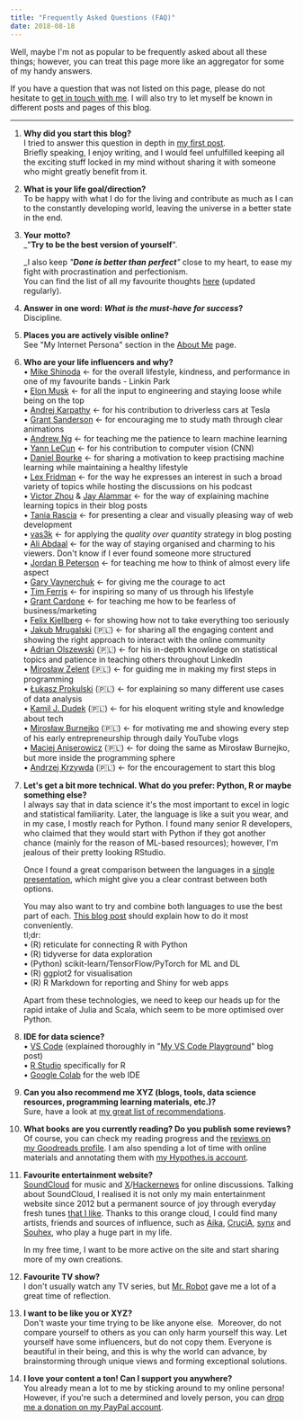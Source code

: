 ```yaml
---
title: "Frequently Asked Questions (FAQ)"
date: 2018-08-18
---
```


Well, maybe I'm not as popular to be frequently asked about all these things; however, you can treat this page more like an aggregator for some of my handy answers.  
  
If you have a question that was not listed on this page, please do not hesitate to [get in touch with me](https://pawelcislo.com/contact/). I will also try to let myself be known in different posts and pages of this blog.

* * *

1. **Why did you start this** **blog?**  
    I tried to answer this question in depth in [my first post](https://pawelcislo.com/2018/09/07/foreword-of-the-greater-intention/).  
    Briefly speaking, I enjoy writing, and I would feel unfulfilled keeping all the exciting stuff locked in my mind without sharing it with someone who might greatly benefit from it.  
      
    
2. **What is your life goal/direction?**  
    To be happy with what I do for the living and contribute as much as I can to the constantly developing world, leaving the universe in a better state in the end.  
      
    
3. **Your** **motto?**  
    _"**Try to be the best version of yourself**".  
      
    _I also keep _"**Done is better than**_ _**perfect**"_ close to my heart, to ease my fight with procrastination and perfectionism.  
    You can find the list of all my favourite thoughts [here](https://pawelcislo.com/favourite-thoughts/) (updated regularly).  
      
    
4. **Answer in one word: _What is the must-have for success_?**  
    Discipline.  
      
    
5. **Places you are actively visible online?**  
    See "My Internet Persona" section in the [About Me](https://pawelcislo.com/about/) page.  
      
    
6. **Who are your life influencers and why?**  
    • [Mike Shinoda](http://www.mikeshinoda.com/) ← for the overall lifestyle, kindness, and performance in one of my favourite bands - Linkin Park  
    • [Elon Musk](https://en.wikipedia.org/wiki/Elon_Musk) ← for all the input to engineering and staying loose while being on the top  
    • [Andrej Karpathy](https://karpathy.github.io/) ← for his contribution to driverless cars at Tesla  
    • [Grant Sanderson](https://www.youtube.com/channel/UCYO_jab_esuFRV4b17AJtAw) ← for encouraging me to study math through clear animations  
    • [Andrew Ng](https://www.andrewng.org/) ← for teaching me the patience to learn machine learning  
    • [Yann LeCun](http://yann.lecun.com/) ← for his contribution to computer vision (CNN)  
    • [Daniel Bourke](https://www.mrdbourke.com/) ← for sharing a motivation to keep practising machine learning while maintaining a healthy lifestyle  
    • [Lex Fridman](https://lexfridman.com/) ← for the way he expresses an interest in such a broad variety of topics while hosting the discussions on his podcast  
    • [Victor Zhou](https://victorzhou.com/) & [Jay Alammar](https://jalammar.github.io/) ← for the way of explaining machine learning topics in their blog posts  
    • [Tania Rascia](https://www.taniarascia.com/) ← for presenting a clear and visually pleasing way of web development  
    • [vas3k](https://vas3k.com/) ← for applying the _quality over quantity_ strategy in blog posting  
    • [Ali Abdaal](https://aliabdaal.com/) ← for the way of staying organised and charming to his viewers. Don't know if I ever found someone more structured  
    • [Jordan B Peterson](https://jordanbpeterson.com/) ← for teaching me how to think of almost every life aspect  
    • [Gary Vaynerchuk](https://www.garyvaynerchuk.com/) ← for giving me the courage to act  
    • [Tim Ferris](https://tim.blog/) ← for inspiring so many of us through his lifestyle  
    • [Grant Cardone](https://grantcardone.com/) ← for teaching me how to be fearless of business/marketing  
    • [Felix Kjellberg](https://www.youtube.com/channel/UC-lHJZR3Gqxm24_Vd_AJ5Yw) ← for showing how not to take everything too seriously  
    • [Jakub Mrugalski](https://mrugalski.pl/) (🇵🇱) ← for sharing all the engaging content and showing the right approach to interact with the online community  
    • [Adrian Olszewski](https://www.linkedin.com/in/adrianolszewski/) (🇵🇱) ← for his in-depth knowledge on statistical topics and patience in teaching others throughout LinkedIn  
    • [Mirosław Zelent](https://miroslawzelent.pl/) (🇵🇱) ← for guiding me in making my first steps in programming  
    • [Łukasz Prokulski](https://blog.prokulski.science/) (🇵🇱) ← for explaining so many different use cases of data analysis  
    • [Kamil J. Dudek](https://blog.xn--oo-7j4ac2n.xn--q9jyb4c/) (🇵🇱) ← for his eloquent writing style and knowledge about tech  
    • [Mirosław Burnejko](https://www.youtube.com/channel/UCwmFNbGnBeEy9nTt42F4WHw) (🇵🇱) ← for motivating me and showing every step of his early entrepreneurship through daily YouTube vlogs  
    • [Maciej Aniserowicz](https://www.youtube.com/channel/UCACp5rqV3Ki0SNdXWDBLhRA) (🇵🇱) ← for doing the same as Mirosław Burnejko, but more inside the programming sphere  
    • [Andrzej Krzywda](https://www.youtube.com/channel/UCmrGGj6Y_XQuockwwI3yemA) (🇵🇱) ← for the encouragement to start this blog  
      
    
7. **Let's get a bit more technical. What do you prefer: Python, R or maybe something else?**  
    I always say that in data science it's the most important to excel in logic and statistical familiarity. Later, the language is like a suit you wear, and in my case, I mostly reach for Python. I found many senior R developers, who claimed that they would start with Python if they got another chance (mainly for the reason of ML-based resources); however, I'm jealous of their pretty looking RStudio.  
      
    Once I found a great comparison between the languages in a [single presentation](https://www.slideshare.net/VineetJaiswal8/r-and-python-a-code-demo), which might give you a clear contrast between both options.  
      
    You may also want to try and combine both languages to use the best part of each. [This blog post](https://www.business-science.io/business/2018/10/08/python-and-r.html) should explain how to do it most conveniently.  
    tl;dr:  
    • (R) reticulate for connecting R with Python  
    • (R) tidyverse for data exploration  
    • (Python) scikit-learn/TensorFlow/PyTorch for ML and DL  
    • (R) ggplot2 for visualisation  
    • (R) R Markdown for reporting and Shiny for web apps  
      
    Apart from these technologies, we need to keep our heads up for the rapid intake of Julia and Scala, which seem to be more optimised over Python.  
      
    
8. **IDE for data science?**  
    • [VS Code](https://code.visualstudio.com/) (explained thoroughly in "[My VS Code Playground](https://pawelcislo.com/2021/11/14/my-vs-code-playground/)" blog post)  
    • [R Studio](https://www.rstudio.com/) specifically for R  
    • [Google Colab](https://colab.research.google.com/) for the web IDE  
      
    
9. **Can you also recommend me XYZ (blogs, tools, data science resources, programming learning materials, etc.)?**  
    Sure, have a look at [my great list of recommendations](https://pawelcislo.com/recommendations/).  
      
    
10. **What books are you currently reading? Do you publish some reviews?**  
    Of course, you can check my reading progress and the [reviews on my Goodreads profile](https://www.goodreads.com/review/list/57442889-pawel-cislo?order=d&shelf=read&sort=review&view=reviews). I am also spending a lot of time with online materials and annotating them with [my Hypothes.is account](https://hypothes.is/users/pyxelr).  
      
    
11. **Favourite entertainment website?**  
    [SoundCloud](https://soundcloud.com/) for music and [X](https://x.com/)/[Hackernews](https://news.ycombinator.com/) for online discussions. Talking about SoundCloud, I realised it is not only my main entertainment website since 2012 but a permanent source of joy through everyday fresh tunes [that I like](https://soundcloud.com/pyxelr/likes). Thanks to this orange cloud, I could find many artists, friends and sources of influence, such as [Aika](https://soundcloud.com/i-am-aika), [CruciA](https://soundcloud.com/crucia), [synx](https://soundcloud.com/synxelectronic) and [Souhex](https://soundcloud.com/souhex), who play a huge part in my life.  
      
    In my free time, I want to be more active on the site and start sharing more of my own creations.  
      
    
12. **Favourite TV show?**  
    I don't usually watch any TV series, but [Mr. Robot](https://www.imdb.com/title/tt4158110/) gave me a lot of a great time of reflection.  
      
    
13. **I want to be like you or XYZ?**  
    Don't waste your time trying to be like anyone else.  Moreover, do not compare yourself to others as you can only harm yourself this way. Let yourself have some influencers, but do not copy them. Everyone is beautiful in their being, and this is why the world can advance, by brainstorming through unique views and forming exceptional solutions.  
      
    
14. **I love your content a ton! Can I support you anywhere?**  
    You already mean a lot to me by sticking around to my online persona! However, if you're such a determined and lovely person, you can [drop me a donation on my PayPal account](https://www.paypal.me/pawelcislo/3.14).
